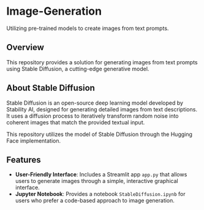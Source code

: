 # Image-Generation
Utilizing pre-trained models to create images from text prompts. 

## Overview
This repository provides a solution for generating images from text prompts using Stable Diffusion, a cutting-edge generative model. 

## About Stable Diffusion
Stable Diffusion is an open-source deep learning model developed by Stability AI, designed for generating detailed images from text descriptions. It uses a diffusion process to iteratively transform random noise into coherent images that match the provided textual input. 

This repository utilizes the model of Stable Diffusion through the Hugging Face implementation.

## Features
- **User-Friendly Interface**: Includes a Streamlit app `app.py` that allows users to generate images through a simple, interactive graphical interface.
- **Jupyter Notebook**: Provides a notebook `StableDiffusion.ipynb` for users who prefer a code-based approach to image generation.
